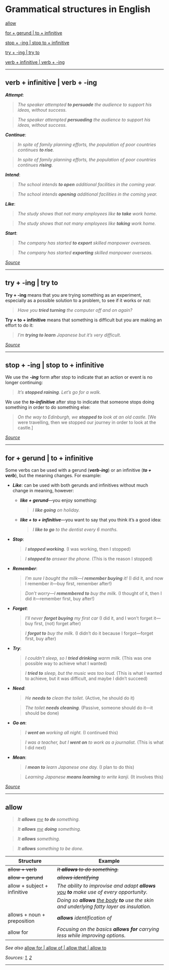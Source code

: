 # Grammatical structures in English

[allow](#allow)

[for + gerund \| to + infinitive](#for--gerund--to--infinitive)

[stop + -ing \| stop to + infinitive](#stop---ing--stop-to--infinitive)

[try + -ing \| try to](#try---ing--try-to)

[verb + infinitive \| verb + -ing](#verb--infinitive--verb---ing)

***

## verb + infinitive \| verb + -ing

***Attempt***:

> *The speaker attempted **to persuade** the audience to support his ideas, without success.*

> *The speaker attempted **persuading** the audience to support his ideas, without success.*

***Continue***:

> *In spite of family planning efforts, the population of poor countries continues **to rise**.*

> *In spite of family planning efforts, the population of poor countries continues **rising**.*

***Intend***:

> *The school intends **to open** additional facilities in the coming year.*

> *The school intends **opening** additional facilities in the coming year.*

***Like***:

> *The study shows that not many employees like **to take** work home.*

> *The study shows that not many employees like **taking** work home.*

***Start***:

> *The company has started **to export** skilled manpower overseas.*

> *The company has started **exporting** skilled manpower overseas.*

[*Source*](https://jjc.jjay.cuny.edu/erc/grammar/verbs/VFws_gerund_infinitives.pdf)

***

## try + -ing \| try to

**Try + -ing** means that you are trying something as an experiment, especially as a possible solution to a problem, to see if it works or not:

> *Have you **tried turning** the computer off and on again?*

**Try + to + infinitive** means that something is difficult but you are making an effort to do it:

> *I’m **trying to learn** Japanese but it’s very difficult.*

[*Source*](https://learnenglish.britishcouncil.org/grammar/intermediate-to-upper-intermediate/verbs-followed-by-ing-or-by-to-infinitive-2)

***

## stop + -ing \| stop to + infinitive

We use the ***-ing*** form after stop to indicate that an action or event is no longer continuing:

> *It’s **stopped raining**. Let’s go for a walk.*

We use the ***to-infinitive*** after stop to indicate that someone stops doing something in order to do something else:

> *On the way to Edinburgh, we **stopped to** look at an old castle.* \[We were travelling, then we stopped our journey in order to look at the castle.\]

[*Source*](https://dictionary.cambridge.org/ru/грамматика/британская-грамматика/stop-ing-form-or-to-infinitive)

***

## for + gerund | to + infinitive

Some verbs can be used with a gerund (***verb-ing***) or an infinitive (***to \+ verb***), but the meaning changes. For example:

- ***Like***: can be used with both gerunds and infinitives without much change in meaning, however:

  - ***like + gerund***&mdash;you enjoy something:

    > *I **like going** on holiday.*

  - ***like + to + infinitive***&mdash;you want to say that you think it’s a good idea:

    > *I **like to go** to the dentist every 6 months.*

- ***Stop***:

  > *I **stopped working**.* (I was working, then I stopped)

  > *I **stopped to** answer the phone.* (This is the reason I stopped)

- ***Remember***:

  > *I’m sure I bought the milk&mdash;I **remember buying** it!* (I did it, and now I remember it&mdash;buy first, remember after!)

  > *Don’t worry&mdash;I **remembered to** buy the milk.* (I thought of it, then I did it&mdash;remember first, buy after!)

- ***Forget***:

  > *I’ll never **forget buying** my first car* (I did it, and I won’t forget it&mdash;buy first, (not) forget after)

  > *I **forgot to** buy the milk.* (I didn’t do it because I forgot&mdash;forget first, buy after)

- ***Try***:

  > *I couldn’t sleep, so I **tried drinking** warm milk.* (This was one possible way to achieve what I wanted)

  > *I **tried to** sleep, but the music was too loud.* (This is what I wanted to achieve, but it was difficult, and maybe I didn’t succeed)

- ***Need***:

  > *He **needs to** clean the toilet.* (Active, he should do it)

  > *The toilet **needs cleaning**.* (Passive, someone should do it&mdash;it should be done)

- ***Go on***:

  > *I **went on** working all night.* (I continued this)

  > *I was a teacher, but I **went on** to work as a journalist.* (This is what I did next)

- ***Mean***:

  > *I **mean to** learn Japanese one day.* (I plan to do this)

  > *Learning Japanese **means learning** to write kanji.* (It involves this)

[*Source*](https://www.tinyteflteacher.co.uk/learn-english/grammar-explanations/verb-patterns/verbs-with-gerund-or-infinitive)

***

## allow

> *It **allows** <ins>me</ins> **to do** something.*

> *It **allows** <ins>me</ins> **doing** something.*

> *It **allows** something.*

> *It **allows** something to be done.*

| Structure | Example |
| --- | --- |
| ~~allow \+ verb~~ | *~~It **allows** to do something.~~* |
| ~~allow \+ gerund~~ | ~~*allows identifying*~~ |
| allow \+ subject \+ infinitive | *The ability to improvise and adapt **allows** <ins>you</ins> **to** make use of every opportunity.* |
| | *Doing so **allows** <ins>the body</ins> **to** use the skin and underlying fatty layer as insulation.* |
| allows \+ noun \+ preposition | ***allows** identification of* |
| allow for | *Focusing on the basics **allows for** carrying less while improving options.* |

*See also* [allow for \| allow of \| allow that \| allow to](./Prepositions.md#allow-for--allow-of--allow-that--allow-to)

*Sources: [1](https://ell.stackexchange.com/questions/11193/allow-to-infinitive-substantive-verb-ing),
[2](https://prowritingaid.com/grammar/1000005/Can-I-use-a-gerund-after-allows-)*

***

